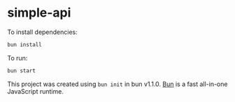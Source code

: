 # simple-api

To install dependencies:

```bash
bun install
```

To run:

```bash
bun start
```

This project was created using `bun init` in bun v1.1.0. [Bun](https://bun.sh) is a fast all-in-one JavaScript runtime.
